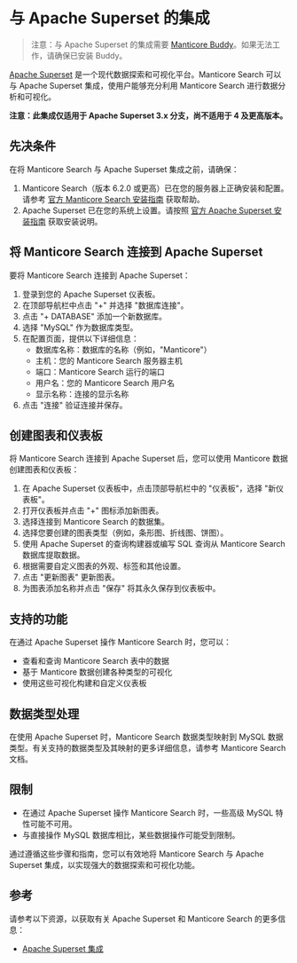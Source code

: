 # 与 Apache Superset 的集成

> 注意：与 Apache Superset 的集成需要 [Manticore Buddy](../Installation/Manticore_Buddy.md)。如果无法工作，请确保已安装 Buddy。

[Apache Superset](https://superset.apache.org/) 是一个现代数据探索和可视化平台。Manticore Search 可以与 Apache Superset 集成，使用户能够充分利用 Manticore Search 进行数据分析和可视化。

**注意：此集成仅适用于 Apache Superset 3.x 分支，尚不适用于 4 及更高版本。**

## 先决条件

在将 Manticore Search 与 Apache Superset 集成之前，请确保：

1. Manticore Search（版本 6.2.0 或更高）已在您的服务器上正确安装和配置。请参考 [官方 Manticore Search 安装指南](https://manual.manticoresearch.com/Installation/Installation) 获取帮助。
2. Apache Superset 已在您的系统上设置。请按照 [官方 Apache Superset 安装指南](https://superset.apache.org/docs/quickstart) 获取安装说明。

## 将 Manticore Search 连接到 Apache Superset

要将 Manticore Search 连接到 Apache Superset：

1. 登录到您的 Apache Superset 仪表板。
2. 在顶部导航栏中点击 "+" 并选择 "数据库连接"。
3. 点击 "+ DATABASE" 添加一个新数据库。
4. 选择 "MySQL" 作为数据库类型。
5. 在配置页面，提供以下详细信息：
   - 数据库名称：数据库的名称（例如，"Manticore"）
   - 主机：您的 Manticore Search 服务器主机
   - 端口：Manticore Search 运行的端口
   - 用户名：您的 Manticore Search 用户名
   - 显示名称：连接的显示名称
6. 点击 "连接" 验证连接并保存。

## 创建图表和仪表板

将 Manticore Search 连接到 Apache Superset 后，您可以使用 Manticore 数据创建图表和仪表板：

1. 在 Apache Superset 仪表板中，点击顶部导航栏中的 "仪表板"，选择 "新仪表板"。
2. 打开仪表板并点击 "+" 图标添加新图表。
3. 选择连接到 Manticore Search 的数据集。
4. 选择您要创建的图表类型（例如，条形图、折线图、饼图）。
5. 使用 Apache Superset 的查询构建器或编写 SQL 查询从 Manticore Search 数据库提取数据。
6. 根据需要自定义图表的外观、标签和其他设置。
7. 点击 "更新图表" 更新图表。
8. 为图表添加名称并点击 "保存" 将其永久保存到仪表板中。

## 支持的功能

在通过 Apache Superset 操作 Manticore Search 时，您可以：

- 查看和查询 Manticore Search 表中的数据
- 基于 Manticore 数据创建各种类型的可视化
- 使用这些可视化构建和自定义仪表板

## 数据类型处理

在使用 Apache Superset 时，Manticore Search 数据类型映射到 MySQL 数据类型。有关支持的数据类型及其映射的更多详细信息，请参考 Manticore Search 文档。

## 限制

- 在通过 Apache Superset 操作 Manticore Search 时，一些高级 MySQL 特性可能不可用。
- 与直接操作 MySQL 数据库相比，某些数据操作可能受到限制。

通过遵循这些步骤和指南，您可以有效地将 Manticore Search 与 Apache Superset 集成，以实现强大的数据探索和可视化功能。

## 参考
请参考以下资源，以获取有关 Apache Superset 和 Manticore Search 的更多信息：
- [Apache Superset 集成](https://manticoresearch.com/blog/manticoresearch-apache-superset-integration/)
